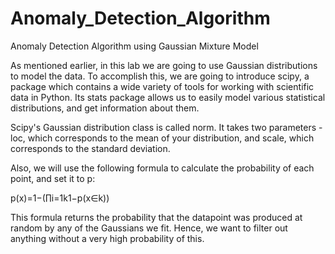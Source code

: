 # Anomaly_Detection_Algorithm

Anomaly Detection Algorithm using Gaussian Mixture Model

As mentioned earlier, in this lab we are going to use Gaussian distributions to model the data. To accomplish this, we are going to introduce scipy, a package which contains a wide variety of tools for working with scientific data in Python. Its stats package allows us to easily model various statistical distributions, and get information about them.

Scipy's Gaussian distribution class is called norm. It takes two parameters - loc, which corresponds to the mean of your distribution, and scale, which corresponds to the standard deviation.

Also, we will use the following formula to calculate the probability of each point, and set it to p:

p(x)=1−(∏i=1k1−p(x∈k))

This formula returns the probability that the datapoint was produced at random by any of the Gaussians we fit. Hence, we want to filter out anything without a very high probability of this.
